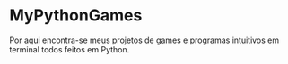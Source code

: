 # MyPythonGames
Por aqui encontra-se meus projetos de games e programas intuitivos em terminal todos feitos em Python.
